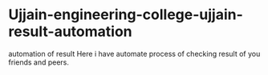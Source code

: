 # Ujjain-engineering-college-ujjain-result-automation
automation of result
Here i have automate process of checking result of you friends and peers.
